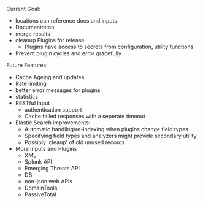 Current Goal:
* locations can reference docs and inputs
* Documentation 
* merge results 
* cleanup Plugins for release
	* Plugins have access to secrets from configuration, utility functions
* Prevent plugin cycles and error gracefully

Future Features:
* Cache Ageing and updates
* Rate limiting
* better error messages for plugins
* statistics
* RESTful input
	* authentication support
	* Cache failed responses with a seperate timeout
* Elastic Search improvements: 
    * Automatic handling/re-indexing when plugins change field types
    * Specifying field types and analyzers might provide secondary utility
    * Possibly 'cleaup' of old unused records
* More Inputs and Plugins
	* XML
	* Splunk API
	* Emerging Threats API
	* DB 
	* non-json web APIs
	* DomainTools
	* PassiveTotal
